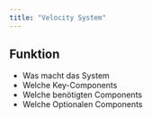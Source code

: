 ```yaml
---
title: "Velocity System"
---
```


## Funktion
- Was macht das System
- Welche Key-Components
- Welche benötigten Components
- Welche Optionalen Components